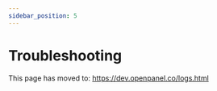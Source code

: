 ```yaml
---
sidebar_position: 5
---
```


# Troubleshooting

This page has moved to: https://dev.openpanel.co/logs.html
